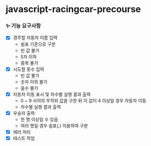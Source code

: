 # javascript-racingcar-precourse

### ✨ 기능 요구사항

- [x] 경주할 자동차 이름 입력
  - 쉼표 기준으로 구분
  - 빈 값 불가
  - 5자 이하
  - 중복 불가
- [x] 시도할 횟수 입력
  - 빈 값 불가
  - 숫자 이외 불가
  - 음수 불가
- [x] 자동차 이동 표시 및 차수별 실행 결과 출력
  - 0 ~ 9 사이의 무작위 값을 구한 뒤 이 값이 4 이상일 경우 자동차 이동
  - 차수별 실행 결과 출력
- [x] 우승자 출력
  - 한 명 이상일 수 있음
  - 여러 명일 경우 쉼표(,) 이용하여 구분
- [x] 에러 처리
- [x] 테스트 작업
